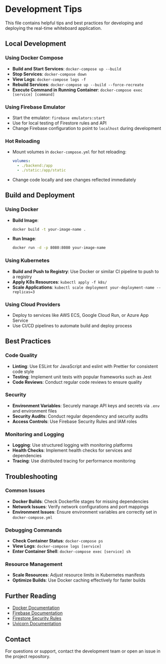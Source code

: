 # Development Tips

This file contains helpful tips and best practices for developing and deploying the real-time whiteboard application.

## Local Development

### Using Docker Compose
- **Build and Start Services**: `docker-compose up --build`
- **Stop Services**: `docker-compose down`
- **View Logs**: `docker-compose logs -f`
- **Rebuild Services**: `docker-compose up --build --force-recreate`
- **Execute Command in Running Container**: `docker-compose exec [service] [command]`

### Using Firebase Emulator
- Start the emulator: `firebase emulators:start`
- Use for local testing of Firestore rules and API
- Change Firebase configuration to point to `localhost` during development

### Hot Reloading
- Mount volumes in `docker-compose.yml` for hot reloading:
  ```yml
  volumes:
    - ./backend:/app
    - ./static:/app/static
  ```
- Change code locally and see changes reflected immediately

## Build and Deployment

### Using Docker
- **Build Image**:
  ```bash
  docker build -t your-image-name .
  ```
- **Run Image**:
  ```bash
  docker run -d -p 8080:8080 your-image-name
  ```

### Using Kubernetes
- **Build and Push to Registry**: Use Docker or similar CI pipeline to push to a registry
- **Apply K8s Resources**: `kubectl apply -f k8s/`
- **Scale Applications**: `kubectl scale deployment your-deployment-name --replicas=3`

### Using Cloud Providers
- Deploy to services like AWS ECS, Google Cloud Run, or Azure App Service
- Use CI/CD pipelines to automate build and deploy process

## Best Practices

### Code Quality
- **Linting**: Use ESLint for JavaScript and eslint with Prettier for consistent code style
- **Testing**: Implement unit tests with popular frameworks such as Jest
- **Code Reviews**: Conduct regular code reviews to ensure quality

### Security
- **Environment Variables**: Securely manage API keys and secrets via `.env` and environment files
- **Security Audits**: Conduct regular dependency and security audits
- **Access Controls**: Use Firebase Security Rules and IAM roles

### Monitoring and Logging
- **Logging**: Use structured logging with monitoring platforms
- **Health Checks**: Implement health checks for services and dependencies
- **Tracing**: Use distributed tracing for performance monitoring

## Troubleshooting

### Common Issues
- **Docker Builds**: Check Dockerfile stages for missing dependencies
- **Network Issues**: Verify network configurations and port mappings
- **Environment Issues**: Ensure environment variables are correctly set in `docker-compose.yml`

### Debugging Commands
- **Check Container Status**: `docker-compose ps`
- **View Logs**: `docker-compose logs [service]`
- **Enter Container Shell**: `docker-compose exec [service] sh`

### Resource Management
- **Scale Resources**: Adjust resource limits in Kubernetes manifests
- **Optimize Builds**: Use Docker caching effectively for faster builds

## Further Reading
- [Docker Documentation](https://docs.docker.com/)
- [Firebase Documentation](https://firebase.google.com/docs)
- [Firestore Security Rules](https://firebase.google.com/docs/firestore/security/get-started)
- [Uvicorn Documentation](https://www.uvicorn.org/)

## Contact
For questions or support, contact the development team or open an issue in the project repository.
